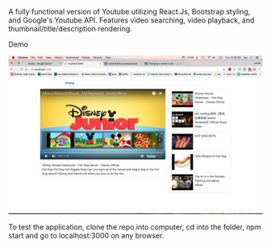 A fully functional version of Youtube utilizing React.Js, Bootstrap styling, and Google's Youtube API. Features video searching, video playback, and thumbnail/title/description rendering. 

Demo 

![Alt text](./demo1.png?raw=true "Demo 1")

To test the application, clone the repo into computer, cd into the folder, npm start and go to localhost:3000 on any browser.
